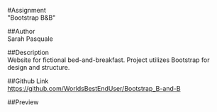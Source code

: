 #Assignment  
"Bootstrap B&B"

##Author  
Sarah Pasquale

##Description  
Website for fictional bed-and-breakfast. Project utilizes Bootstrap for design and structure.

##Github Link  
https://github.com/WorldsBestEndUser/Bootstrap_B-and-B

##Preview